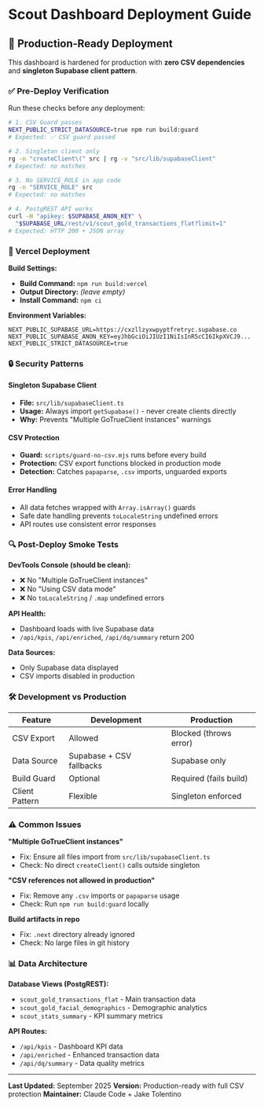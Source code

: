 # Scout Dashboard Deployment Guide

## 🎯 Production-Ready Deployment

This dashboard is hardened for production with **zero CSV dependencies** and **singleton Supabase client pattern**.

### ✅ Pre-Deploy Verification

Run these checks before any deployment:

```bash
# 1. CSV Guard passes
NEXT_PUBLIC_STRICT_DATASOURCE=true npm run build:guard
# Expected: ✅ CSV guard passed

# 2. Singleton client only
rg -n "createClient\(" src | rg -v "src/lib/supabaseClient"
# Expected: no matches

# 3. No SERVICE_ROLE in app code
rg -n "SERVICE_ROLE" src
# Expected: no matches

# 4. PostgREST API works
curl -H "apikey: $SUPABASE_ANON_KEY" \
  "$SUPABASE_URL/rest/v1/scout_gold_transactions_flat?limit=1"
# Expected: HTTP 200 + JSON array
```

### 🚀 Vercel Deployment

**Build Settings:**
- **Build Command:** `npm run build:vercel`
- **Output Directory:** _(leave empty)_
- **Install Command:** `npm ci`

**Environment Variables:**
```
NEXT_PUBLIC_SUPABASE_URL=https://cxzllzyxwpyptfretryc.supabase.co
NEXT_PUBLIC_SUPABASE_ANON_KEY=eyJhbGciOiJIUzI1NiIsInR5cCI6IkpXVCJ9...
NEXT_PUBLIC_STRICT_DATASOURCE=true
```

### 🔒 Security Patterns

#### Singleton Supabase Client
- **File:** `src/lib/supabaseClient.ts`
- **Usage:** Always import `getSupabase()` - never create clients directly
- **Why:** Prevents "Multiple GoTrueClient instances" warnings

#### CSV Protection
- **Guard:** `scripts/guard-no-csv.mjs` runs before every build
- **Protection:** CSV export functions blocked in production mode
- **Detection:** Catches `papaparse`, `.csv` imports, unguarded exports

#### Error Handling
- All data fetches wrapped with `Array.isArray()` guards
- Safe date handling prevents `toLocaleString` undefined errors
- API routes use consistent error responses

### 🔍 Post-Deploy Smoke Tests

**DevTools Console (should be clean):**
- ❌ No "Multiple GoTrueClient instances"
- ❌ No "Using CSV data mode"
- ❌ No `toLocaleString` / `.map` undefined errors

**API Health:**
- Dashboard loads with live Supabase data
- `/api/kpis`, `/api/enriched`, `/api/dq/summary` return 200

**Data Sources:**
- Only Supabase data displayed
- CSV imports disabled in production

### 🛠 Development vs Production

| Feature | Development | Production |
|---------|-------------|------------|
| CSV Export | Allowed | Blocked (throws error) |
| Data Source | Supabase + CSV fallbacks | Supabase only |
| Build Guard | Optional | Required (fails build) |
| Client Pattern | Flexible | Singleton enforced |

### ⚠️ Common Issues

**"Multiple GoTrueClient instances"**
- Fix: Ensure all files import from `src/lib/supabaseClient.ts`
- Check: No direct `createClient()` calls outside singleton

**"CSV references not allowed in production"**
- Fix: Remove any `.csv` imports or `papaparse` usage
- Check: Run `npm run build:guard` locally

**Build artifacts in repo**
- Fix: `.next` directory already ignored
- Check: No large files in git history

### 📊 Data Architecture

**Database Views (PostgREST):**
- `scout_gold_transactions_flat` - Main transaction data
- `scout_gold_facial_demographics` - Demographic analytics
- `scout_stats_summary` - KPI summary metrics

**API Routes:**
- `/api/kpis` - Dashboard KPI data
- `/api/enriched` - Enhanced transaction data
- `/api/dq/summary` - Data quality metrics

---

**Last Updated:** September 2025
**Version:** Production-ready with full CSV protection
**Maintainer:** Claude Code + Jake Tolentino